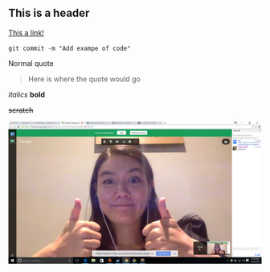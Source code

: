## This is a header ##
[This a link!](http:s//www.link.com "I'm a link")

```
git commit -m "Add exampe of code"

```

Normal quote
> Here is where the quote would go


*italics*
**bold**

~~scratch~~ 

![Photo](Example_Photo.png)
